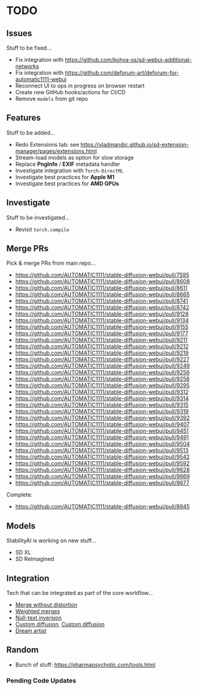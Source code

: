 # TODO

## Issues

Stuff to be fixed...

- Fix integration with <https://github.com/kohya-ss/sd-webui-additional-networks>
- Fix integration with <https://github.com/deforum-art/deforum-for-automatic1111-webui>
- Reconnect UI to ops in progress on browser restart  
- Create new GitHub hooks/actions for CI/CD  
- Remove `models` from git repo

## Features

Stuff to be added...

- Redo Extensions tab: see <https://vladmandic.github.io/sd-extension-manager/pages/extensions.html>
- Stream-load models as option for slow storage
- Replace **PngInfo** / **EXIF** metadata handler
- Investigate integration with `Torch-DirectML`
- Investigate best practices for **Apple M1**
- Investigate best practices for **AMD GPUs**

## Investigate

Stuff to be investigated...

- Revisit `torch.compile`

## Merge PRs

Pick & merge PRs from main repo...

- <https://github.com/AUTOMATIC1111/stable-diffusion-webui/pull/7595>
- <https://github.com/AUTOMATIC1111/stable-diffusion-webui/pull/8608>
- <https://github.com/AUTOMATIC1111/stable-diffusion-webui/pull/8611>
- <https://github.com/AUTOMATIC1111/stable-diffusion-webui/pull/8665>
- <https://github.com/AUTOMATIC1111/stable-diffusion-webui/pull/8741>
- <https://github.com/AUTOMATIC1111/stable-diffusion-webui/pull/8742>
- <https://github.com/AUTOMATIC1111/stable-diffusion-webui/pull/9128>
- <https://github.com/AUTOMATIC1111/stable-diffusion-webui/pull/9134>
- <https://github.com/AUTOMATIC1111/stable-diffusion-webui/pull/9155>
- <https://github.com/AUTOMATIC1111/stable-diffusion-webui/pull/9177>
- <https://github.com/AUTOMATIC1111/stable-diffusion-webui/pull/9211>
- <https://github.com/AUTOMATIC1111/stable-diffusion-webui/pull/9212>
- <https://github.com/AUTOMATIC1111/stable-diffusion-webui/pull/9219>
- <https://github.com/AUTOMATIC1111/stable-diffusion-webui/pull/9227>
- <https://github.com/AUTOMATIC1111/stable-diffusion-webui/pull/9249>
- <https://github.com/AUTOMATIC1111/stable-diffusion-webui/pull/9256>
- <https://github.com/AUTOMATIC1111/stable-diffusion-webui/pull/9258>
- <https://github.com/AUTOMATIC1111/stable-diffusion-webui/pull/9295>
- <https://github.com/AUTOMATIC1111/stable-diffusion-webui/pull/9312>
- <https://github.com/AUTOMATIC1111/stable-diffusion-webui/pull/9314>
- <https://github.com/AUTOMATIC1111/stable-diffusion-webui/pull/9315>
- <https://github.com/AUTOMATIC1111/stable-diffusion-webui/pull/9319>
- <https://github.com/AUTOMATIC1111/stable-diffusion-webui/pull/9392>
- <https://github.com/AUTOMATIC1111/stable-diffusion-webui/pull/9407>
- <https://github.com/AUTOMATIC1111/stable-diffusion-webui/pull/9451>
- <https://github.com/AUTOMATIC1111/stable-diffusion-webui/pull/9491>
- <https://github.com/AUTOMATIC1111/stable-diffusion-webui/pull/9504>
- <https://github.com/AUTOMATIC1111/stable-diffusion-webui/pull/9513>
- <https://github.com/AUTOMATIC1111/stable-diffusion-webui/pull/9542>
- <https://github.com/AUTOMATIC1111/stable-diffusion-webui/pull/9592>
- <https://github.com/AUTOMATIC1111/stable-diffusion-webui/pull/9628>
- <https://github.com/AUTOMATIC1111/stable-diffusion-webui/pull/9669>
- <https://github.com/AUTOMATIC1111/stable-diffusion-webui/pull/9677>

Complete:

- <https://github.com/AUTOMATIC1111/stable-diffusion-webui/pull/8945>

## Models

StabilityAI is working on new stuff...

- SD XL
- SD ReImagined

## Integration

Tech that can be integrated as part of the core workflow...

- [Merge without distortion](https://github.com/ogkalu2/Merge-Stable-Diffusion-models-without-distortion)
- [Weighted merges](https://github.com/bbc-mc/sdweb-merge-block-weighted-gui/tree/master)
- [Null-text inversion](https://github.com/ouhenio/null-text-inversion-colab)
- [Custom diffusion](https://github.com/guaneec/custom-diffusion-webui), [Custom diffusion](https://www.cs.cmu.edu/~custom-diffusion/)
- [Dream artist](https://github.com/7eu7d7/DreamArtist-sd-webui-extension)

## Random

- Bunch of stuff: <https://pharmapsychotic.com/tools.html>

### Pending Code Updates

